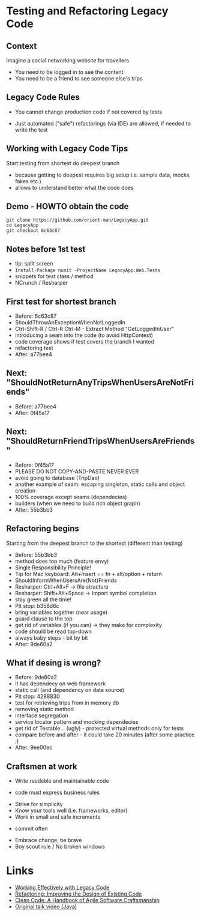 # Testing and Refactoring Legacy Code

## Context

Imagine a social networking website for travellers

 * You need to be logged in to see the content
 * You need to be a friend to see someone else's trips

## Legacy Code Rules

 * You cannot change production code if not covered by tests
  - Just automated ("safe") refactorings (via IDE) are allowed,
    if needed to write the test

## Working with Legacy Code Tips

Start testing from shortest do deepest branch

 * because getting to deepest requires big setup i.e. sample data, mocks, fakes etc.)
 * allows to understand better what the code does

## Demo - HOWTO obtain the code

    git clone https://github.com/orient-man/LegacyApp.git
    cd LegacyApp
    git checkout 6c63c87

## Notes before 1st test

 * tip: split screen
 * `Install-Package nunit -ProjectName LegacyApp.Web.Tests`
 * snippets for test class / method
 * NCrunch / Resharper

## First test for shortest branch

 * Before: 6c63c87
 * ShouldThrowAnExceptionWhenNotLoggedIn
 * Ctrl-Shift-R / Ctrl-R Ctrl-M - Extract Method "GetLoggedInUser"
 * introducing a seam into the code (to avoid HttpContext)
 * code coverage shows if test covers the branch I wanted
 * refactoring test
 * After: a77bee4

## Next: "ShouldNotReturnAnyTripsWhenUsersAreNotFriends"

 * Before: a77bee4
 * After: 0f45a17

## Next: "ShouldReturnFriendTripsWhenUsersAreFriends"

 * Before: 0f45a17
 * PLEASE DO NOT COPY-AND-PASTE NEVER EVER
 * avoid going to database (TripDao)
 * another example of seam: escaping singleton, static calls and object creation
 * 100% coverage except seams (dependecies)
 * builders (when we need to build rich object graph)
 * After: 55b3bb3

## Refactoring begins

Starting from the deepest branch to the shortest (different than testing)

 * Before: 55b3bb3
 * method does too much (feature envy)
 * Single Responsibility Principle!
 * Tip for Mac keyboard: Alt+Insert == fn + alt/option + return
 * ShouldInformWhenUsersAre(Not)Friends
 * Resharper: Ctrl+Alt+F -> file structure
 * Resharper: Shift+Alt+Space -> Import symbol completion
 * stay green all the time!
 * Pit stop: b358d6c
 * bring variables together (near usage)
 * guard clause to the top
 * get rid of variables (if you can) -> they make for complexity
 * code should be read top-down
 * always baby steps - bit by bit
 * After: 9de60a2

## What if desing is wrong?

 * Before: 9de60a2
 * it has dependecy on web framework
 * static call (and dependency on data source)
 * Pit stop: 4288830
 * test for retrieving trips from in memory db
 * removing static method
 * interface segregation
 * service locator pattern and mocking dependecies
 * get rid of Testable... (ugly) - protected virtual methods only for tests
 * compare before and after - it could take 20 minutes (after some practice ;)
 * After: 9ee00ec

## Craftsmen at work

 * Write readable and maintainable code
  - code must express business rules
 * Strive for simplicity
 * Know your tools well (i.e. frameworks, editor)
 * Work in small and safe increments
  - commit often
 * Embrace change, be brave
 * Boy scout rule / No broken windows

# Links

 * [Working Effectively with Legacy Code](http://www.amazon.com/Working-Effectively-Legacy-Michael-Feathers/dp/0131177052)
 * [Refactoring: Improving the Design of Existing Code](http://www.amazon.com/Refactoring-Improving-Design-Existing-Code/dp/0201485672/)
 * [Clean Code: A Handbook of Agile Software Craftsmanship](http://www.amazon.com/Clean-Code-Handbook-Software-Craftsmanship/dp/0132350882)
 * [Original talk video (Java)](http://www.youtube.com/watch?v=_NnElPO5BU0)

